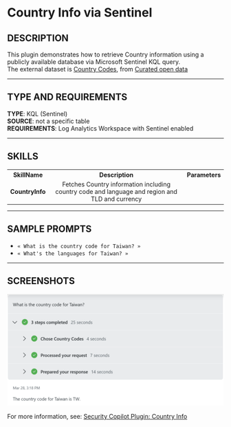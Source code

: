 # Country Info via Sentinel

## DESCRIPTION
This plugin demonstrates how to retrieve Country information using a publicly available database via Microsoft Sentinel KQL query. <br>
The external dataset is [Country Codes](https://github.com/datasets/country-codes), from [Curated open data](https://github.com/datasets)

---

## TYPE AND REQUIREMENTS
**TYPE**: KQL (Sentinel) <br>
**SOURCE**: not a specific table <br>
**REQUIREMENTS**: Log Analytics Workspace with Sentinel enabled 

---

## SKILLS

<table>
  <tbody>
    <tr>
      <th>SkillName</th>
      <th align="center">Description</th>
      <th align="center">Parameters</th>
    </tr>
    <tr>
      <td><b>CountryInfo</b></td>
      <td align="center">Fetches Country information including country code and language and region and TLD and currency</td>
      <td>
        <ul>
        </ul>
      </td>
    </tr>
  </tbody>
</table>


---

## SAMPLE PROMPTS

- `« What is the country code for Taiwan? »`
- `« What's the languages for Taiwan? »`
---

## SCREENSHOTS
<div align="center">
  <img src="https://github.com/mariocuomo/Security-Copilot/blob/main/Images/Community%20Plugins/CountryCodes/CountryCode.png" width="700"> </img>
</div>

For more information, see: [Security Copilot Plugin: Country Info](https://rodtrent.substack.com/p/copilot-for-security-plugin-country)


